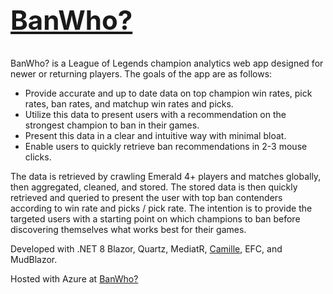 # [<h2>BanWho?</h2>](https://banwho.info/)


BanWho? is a League of Legends champion analytics web app designed for newer or returning players. The goals of the app are as follows:
- Provide accurate and up to date data on top champion win rates, pick rates, ban rates, and matchup win rates and picks.
- Utilize this data to present users with a recommendation on the strongest champion to ban in their games.
- Present this data in a clear and intuitive way with minimal bloat.
- Enable users to quickly retrieve ban recommendations in 2-3 mouse clicks.

The data is retrieved by crawling Emerald 4+ players and matches globally, then aggregated, cleaned, and stored. The stored data is then quickly retrieved and queried to present the user with top ban contenders according to win rate and picks / pick rate.
The intention is to provide the targeted users with a starting point on which champions to ban before discovering themselves what works best for their games.

Developed with .NET 8 Blazor, Quartz, MediatR, [Camille](https://github.com/MingweiSamuel/Camille), EFC, and MudBlazor.

Hosted with Azure at [BanWho?](https://banwho.info/)

